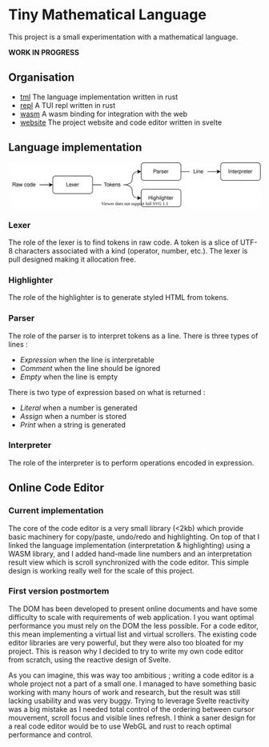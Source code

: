 # Tiny Mathematical Language

This project is a small experimentation with a mathematical language.

**WORK IN PROGRESS**

## Organisation

- [tml](./tml) The language implementation written in rust
- [repl](./repl) A TUI repl written in rust
- [wasm](./wasm) A wasm binding for integration with the web
- [website](./website) The project website and code editor written in svelte

## Language implementation

![Implementation pipeline](./doc/pipeline.drawio.svg)

### Lexer

The role of the lexer is to find tokens in raw code. A token is a slice of UTF-8
characters associated with a kind (operator, number, etc.). The lexer is pull
designed making it allocation free.

### Highlighter

The role of the highlighter is to generate styled HTML from tokens.

### Parser

The role of the parser is to interpret tokens as a line. There is three types of
lines :

- _Expression_ when the line is interpretable
- _Comment_ when the line should be ignored
- _Empty_ when the line is empty

There is two type of expression based on what is returned :

- _Literal_ when a number is generated
- _Assign_ when a number is stored
- _Print_ when a string is generated

### Interpreter

The role of the interpreter is to perform operations encoded in expression.

## Online Code Editor

### Current implementation

The core of the code editor is a very small library (<2kb) which provide basic
machinery for copy/paste, undo/redo and highlighting. On top of that I linked
the language implementation (interpretation & highlighting) using a WASM
library, and I added hand-made line numbers and an interpretation result view
which is scroll synchronized with the code editor. This simple design is working
really well for the scale of this project.

### First version postmortem

The DOM has been developed to present online documents and have some difficulty
to scale with requirements of web application. I you want optimal performance
you must rely on the DOM the less possible. For a code editor, this mean
implementing a virtual list and virtual scrollers. The existing code editor
libraries are very powerful, but they were also too bloated for my project. This
is reason why I decided to try to write my own code editor from scratch, using
the reactive design of Svelte.

As you can imagine, this was way too ambitious ; writing a code editor is a
whole project not a part of a small one. I managed to have something basic
working with many hours of work and research, but the result was still lacking
usability and was very buggy. Trying to leverage Svelte reactivity was a big
mistake as I needed total control of the ordering between cursor mouvement,
scroll focus and visible lines refresh. I think a saner design for a real code
editor would be to use WebGL and rust to reach optimal performance and control.
